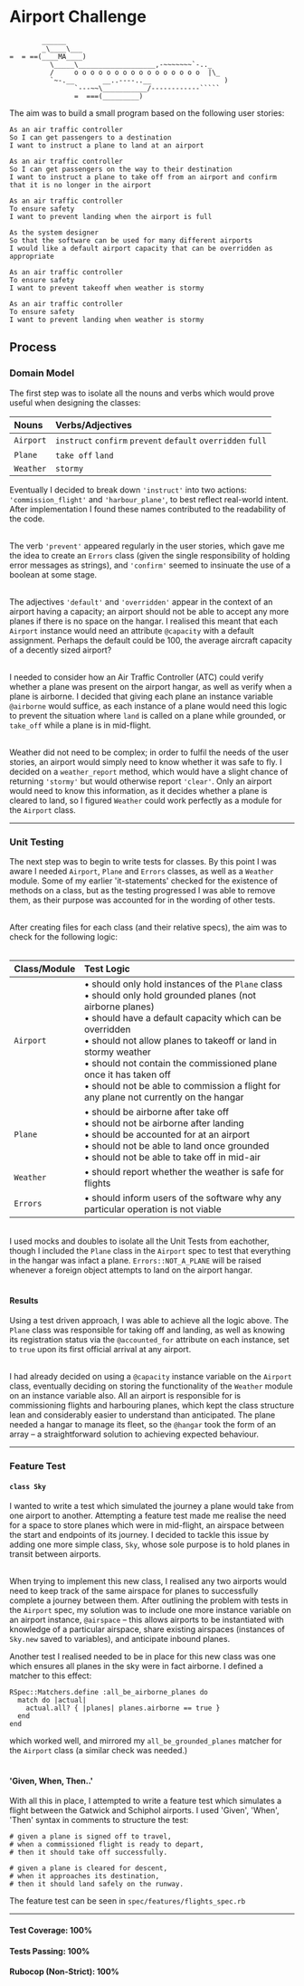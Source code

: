 # Airport Challenge

```
        ______
        _\____\___
=  = ==(____MA____)
          \_____\___________________,-~~~~~~~`-.._
          /     o o o o o o o o o o o o o o o o  |\_
          `~-.__       __..----..__                  )
                `---~~\___________/------------`````
                =  ===(_________)

```

The aim was to build a small program based on the following user stories:

```
As an air traffic controller 
So I can get passengers to a destination 
I want to instruct a plane to land at an airport

As an air traffic controller 
So I can get passengers on the way to their destination 
I want to instruct a plane to take off from an airport and confirm that it is no longer in the airport

As an air traffic controller 
To ensure safety 
I want to prevent landing when the airport is full 

As the system designer
So that the software can be used for many different airports
I would like a default airport capacity that can be overridden as appropriate

As an air traffic controller 
To ensure safety 
I want to prevent takeoff when weather is stormy 

As an air traffic controller 
To ensure safety 
I want to prevent landing when weather is stormy 
```

## Process
### Domain Model
The first step was to isolate all the nouns and verbs which would prove useful when designing the classes:

| Nouns           | Verbs/Adjectives                                         |
| :------------   | :-------------                                           |
| <code>Airport</code>         | <code>instruct</code> <code>confirm</code> <code>prevent</code> <code>default</code> <code>overridden</code> <code>full</code>    |
| <code>Plane</code>           | <code>take off</code> <code>land</code>                                           |
| <code>Weather</code>         | <code>stormy</code>                                                   |

Eventually I decided to break down <code>'instruct'</code> into two actions: <code>'commission_flight'</code> and <code>'harbour_plane'</code>, to best reflect real-world intent.  After implementation I found these names contributed to the readability of the code.<br/><br/>

The verb <code>'prevent'</code> appeared regularly in the user stories, which gave me the idea to create an <code>Errors</code> class (given the single responsibility of holding error messages as strings), and <code>'confirm'</code> seemed to insinuate the use of a boolean at some stage.<br/><br/>

The adjectives <code>'default'</code> and <code>'overridden'</code> appear in the context of an airport having a capacity; an airport should not be able to accept any more planes if there is no space on the hangar. I realised this meant that each <code>Airport</code> instance would need an attribute <code>@capacity</code> with a default assignment.  Perhaps the default could be 100, the average aircraft capacity of a decently sized airport?<br/><br/>

I needed to consider how an Air Traffic Controller (ATC) could verify whether a plane was present on the airport hangar, as well as verify when a plane is airborne.  I decided that giving each plane an instance variable <code>@airborne</code> would suffice, as each instance of a plane would need this logic to prevent the situation where <code>land</code> is called on a plane while grounded, or <code>take_off</code> while a plane is in mid-flight.<br/><br/>

Weather did not need to be complex; in order to fulfil the needs of the user stories, an airport would simply need to know whether it was safe to fly.  I decided on a <code>weather_report</code> method, which would have a slight chance of returning <code>'stormy'</code> but would otherwise report <code>'clear'</code>.  Only an airport would need to know this information, as it decides whether a plane is cleared to land, so I figured <code>Weather</code> could work perfectly as a module for the <code>Airport</code> class.

---------------------

### Unit Testing
The next step was to begin to write tests for classes.  By this point I was aware I needed <code>Airport</code>, <code>Plane</code> and <code>Errors</code> classes, as well as a <code>Weather</code> module.  Some of my earlier 'it-statements' checked for the existence of methods on a class, but as the testing progressed I was able to remove them, as their purpose was accounted for in the wording of other 
tests.<br/><br/>

After creating files for each class (and their relative specs), the aim was to check for the following logic:<br/><br/>
  
| Class/Module                    | Test Logic                      |
| :-------------                  | :-------------                  |
| <code>Airport</code>            | • should only hold instances of the <code>Plane</code> class<br/>• should only hold grounded planes (not airborne planes)<br/>• should have a default capacity which can be overridden<br/>• should not allow planes to takeoff or land in stormy weather<br/>• should not contain the commissioned plane once it has taken off<br/>• should not be able to commission a flight for any plane not currently on the hangar<br/> |
| <code>Plane</code>              | • should be airborne after take off<br/>• should not be airborne after landing<br/>• should be accounted for at an airport<br/>• should not be able to land once grounded<br/>• should not be able to take off in mid-air<br/> |
| <code>Weather</code>            | • should report whether the weather is safe for flights |
| <code>Errors</code>             | • should inform users of the software why any particular operation is not viable |

<br/>
I used mocks and doubles to isolate all the Unit Tests from eachother, though I included the <code>Plane</code> class in the 
<code>Airport</code> spec to test that everything in the hangar was infact a plane.  <code>Errors::NOT_A_PLANE</code> will be raised whenever a foreign object attempts to land on the airport hangar.<br/><br/>

#### Results

Using a test driven approach, I was able to achieve all the logic above.  The <code>Plane</code> class was responsible for taking off and landing, as well as knowing its registration status via the <code>@accounted_for</code> attribute on each instance, set to <code>true</code> upon its first official arrival at any airport.<br/><br/>

I had already decided on using a <code>@capacity</code> instance variable on the <code>Airport</code> class, eventually deciding on storing the functionality of the <code>Weather</code> module on an instance variable also.  All an airport is responsible for is commissioning flights and harbouring planes, which kept the class structure lean and considerably easier to understand than anticipated.  The plane needed a hangar to manage its fleet, so the <code>@hangar</code> took the form of an array – a straightforward solution to achieving expected behaviour.

--------------------

### Feature Test
#### <code>class Sky</code>
I wanted to write a test which simulated the journey a plane would take from one airport to another.  Attempting a feature test made me realise the need for a space to store planes which were in mid-flight, an airspace between the start and endpoints of its journey.  I decided to tackle this issue by adding one more simple class, <code>Sky</code>, whose sole purpose is to hold planes in transit between airports.<br/><br/>

When trying to implement this new class, I realised any two airports would need to keep track of the same airspace for planes to successfully complete a journey between them.  After outlining the problem with tests in the <code>Airport</code> spec, my solution was to include one more instance variable on an airport instance, <code>@airspace</code> – this allows airports to be instantiated with knowledge of a particular airspace, share existing airspaces (instances of <code>Sky.new</code> saved to variables), and anticipate inbound planes.

Another test I realised needed to be in place for this new class was one which ensures all planes in the sky were in fact airborne. I defined a matcher to this effect:

    RSpec::Matchers.define :all_be_airborne_planes do
      match do |actual|
        actual.all? { |planes| planes.airborne == true }
      end
    end
    
which worked well, and mirrored my <code>all_be_grounded_planes</code> matcher for the <code>Airport</code> class (a similar check was needed.)<br/><br/>

#### 'Given, When, Then..'
With all this in place, I attempted to write a feature test which simulates a flight between the Gatwick and Schiphol airports.  I used 'Given', 'When', 'Then' syntax in comments to structure the test:

    # given a plane is signed off to travel,
    # when a commissioned flight is ready to depart,
    # then it should take off successfully.
    
    # given a plane is cleared for descent,
    # when it approaches its destination,
    # then it should land safely on the runway.

The feature test can be seen in <code>spec/features/flights_spec.rb</code>

------------------------

#### Test Coverage: 100%
#### Tests Passing: 100%
#### Rubocop (Non-Strict): 100%

